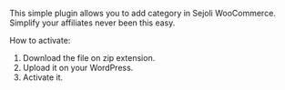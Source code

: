 This simple plugin allows you to add category in Sejoli WooCommerce. Simplify your affiliates never been this easy.

How to activate:
1. Download the file on zip extension.
2. Upload it on your WordPress.
3. Activate it.
